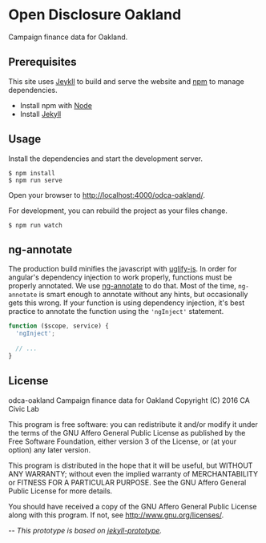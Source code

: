 # Open Disclosure Oakland

Campaign finance data for Oakland.


## Prerequisites

This site uses [Jeykll][jekyll-site] to build and serve the website
and [npm][npm-site] to manage dependencies.

- Install npm with [Node][node-download]
- Install [Jekyll][jekyll-site]


## Usage

Install the dependencies and start the development server.

    $ npm install
    $ npm run serve

Open your browser to [http://localhost:4000/odca-oakland/](http://localhost:4000/odca-oakland/).

For development, you can rebuild the project as your files change.

    $ npm run watch


## ng-annotate

The production build minifies the javascript with
[uglify-js](https://www.npmjs.com/package/uglify-js). In order for angular's
dependency injection to work properly, functions must be properly annotated. We
use [ng-annotate](https://www.npmjs.com/package/ng-annotate) to do that. Most of
the time, `ng-annotate` is smart enough to annotate without any hints, but
occasionally gets this wrong. If your function is using dependency injection,
it's best practice to annotate the function using the `'ngInject'` statement.

```javascript
function ($scope, service) {
  'ngInject';
  
  // ...
}
```


## License

odca-oakland Campaign finance data for Oakland
Copyright (C) 2016  CA Civic Lab

This program is free software: you can redistribute it and/or modify
it under the terms of the GNU Affero General Public License as published by
the Free Software Foundation, either version 3 of the License, or
(at your option) any later version.

This program is distributed in the hope that it will be useful,
but WITHOUT ANY WARRANTY; without even the implied warranty of
MERCHANTABILITY or FITNESS FOR A PARTICULAR PURPOSE.  See the
GNU Affero General Public License for more details.

You should have received a copy of the GNU Affero General Public License
along with this program.  If not, see <http://www.gnu.org/licenses/>.


--
_This prototype is based on
[jekyll-prototype](https://github.com/adborden/jekyll-prototype)._


[jekyll-site]: https://jekyllrb.com/
[node-download]: https://nodejs.org/en/download/
[npm-site]: https://www.npmjs.com/
